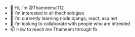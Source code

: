- 👋 Hi, I’m @Thameemul112
- 👀 I’m interested in all thechnologies
- 🌱 I’m currently learning node,django, react, asp.net
- 💞️ I’m looking to collaborate with people who are intrested
- 📫 How to reach me Thameem through fb

<!---
Thameemul112/Thameemul112 is a ✨ special ✨ repository because its `README.md` (this file) appears on your GitHub profile.
You can click the Preview link to take a look at your changes.
--->
